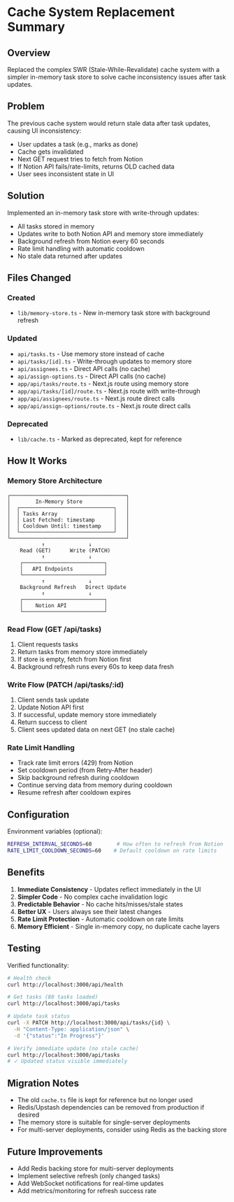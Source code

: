 # Cache System Replacement Summary

## Overview
Replaced the complex SWR (Stale-While-Revalidate) cache system with a simpler in-memory task store to solve cache inconsistency issues after task updates.

## Problem
The previous cache system would return stale data after task updates, causing UI inconsistency:
- User updates a task (e.g., marks as done)
- Cache gets invalidated
- Next GET request tries to fetch from Notion
- If Notion API fails/rate-limits, returns OLD cached data
- User sees inconsistent state in UI

## Solution
Implemented an in-memory task store with write-through updates:
- All tasks stored in memory
- Updates write to both Notion API and memory store immediately
- Background refresh from Notion every 60 seconds
- Rate limit handling with automatic cooldown
- No stale data returned after updates

## Files Changed

### Created
- `lib/memory-store.ts` - New in-memory task store with background refresh

### Updated
- `api/tasks.ts` - Use memory store instead of cache
- `api/tasks/[id].ts` - Write-through updates to memory store
- `api/assignees.ts` - Direct API calls (no cache)
- `api/assign-options.ts` - Direct API calls (no cache)
- `app/api/tasks/route.ts` - Next.js route using memory store
- `app/api/tasks/[id]/route.ts` - Next.js route with write-through
- `app/api/assignees/route.ts` - Next.js route direct calls
- `app/api/assign-options/route.ts` - Next.js route direct calls

### Deprecated
- `lib/cache.ts` - Marked as deprecated, kept for reference

## How It Works

### Memory Store Architecture
```
┌─────────────────────────────────────┐
│        In-Memory Store              │
│  ┌──────────────────────────────┐   │
│  │ Tasks Array                  │   │
│  │ Last Fetched: timestamp      │   │
│  │ Cooldown Until: timestamp    │   │
│  └──────────────────────────────┘   │
└─────────────────────────────────────┘
           ↑              ↓
    Read (GET)      Write (PATCH)
           ↑              ↓
    ┌──────────────────────────┐
    │   API Endpoints          │
    └──────────────────────────┘
           ↑              ↓
    Background Refresh   Direct Update
           ↑              ↓
    ┌──────────────────────────┐
    │    Notion API            │
    └──────────────────────────┘
```

### Read Flow (GET /api/tasks)
1. Client requests tasks
2. Return tasks from memory store immediately
3. If store is empty, fetch from Notion first
4. Background refresh runs every 60s to keep data fresh

### Write Flow (PATCH /api/tasks/:id)
1. Client sends task update
2. Update Notion API first
3. If successful, update memory store immediately
4. Return success to client
5. Client sees updated data on next GET (no stale cache)

### Rate Limit Handling
- Track rate limit errors (429) from Notion
- Set cooldown period (from Retry-After header)
- Skip background refresh during cooldown
- Continue serving data from memory during cooldown
- Resume refresh after cooldown expires

## Configuration

Environment variables (optional):
```bash
REFRESH_INTERVAL_SECONDS=60        # How often to refresh from Notion
RATE_LIMIT_COOLDOWN_SECONDS=60    # Default cooldown on rate limits
```

## Benefits

1. **Immediate Consistency** - Updates reflect immediately in the UI
2. **Simpler Code** - No complex cache invalidation logic
3. **Predictable Behavior** - No cache hits/misses/stale states
4. **Better UX** - Users always see their latest changes
5. **Rate Limit Protection** - Automatic cooldown on rate limits
6. **Memory Efficient** - Single in-memory copy, no duplicate cache layers

## Testing

Verified functionality:
```bash
# Health check
curl http://localhost:3000/api/health

# Get tasks (80 tasks loaded)
curl http://localhost:3000/api/tasks

# Update task status
curl -X PATCH http://localhost:3000/api/tasks/{id} \
  -H "Content-Type: application/json" \
  -d '{"status":"In Progress"}'

# Verify immediate update (no stale cache)
curl http://localhost:3000/api/tasks
# ✓ Updated status visible immediately
```

## Migration Notes

- The old `cache.ts` file is kept for reference but no longer used
- Redis/Upstash dependencies can be removed from production if desired
- The memory store is suitable for single-server deployments
- For multi-server deployments, consider using Redis as the backing store

## Future Improvements

- Add Redis backing store for multi-server deployments
- Implement selective refresh (only changed tasks)
- Add WebSocket notifications for real-time updates
- Add metrics/monitoring for refresh success rate


